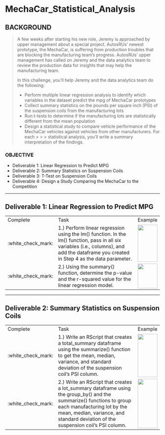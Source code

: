 # MechaCar_Statistical_Analysis

## BACKGROUND

> A few weeks after starting his new role, Jeremy is approached by upper management about a special project. AutosRUs’ newest prototype, the MechaCar, is suffering from production troubles that are blocking the manufacturing team’s progress. AutosRUs’ upper management has called on Jeremy and the data analytics team to review the production data for insights that may help the manufacturing team.
>
> In this challenge, you’ll help Jeremy and the data analytics team do the following:
>
> - Perform multiple linear regression analysis to identify which variables in the dataset predict the mpg of MechaCar prototypes
> - Collect summary statistics on the pounds per square inch (PSI) of the suspension coils from the manufacturing lots
> - Run t-tests to determine if the manufacturing lots are statistically different from the mean population
> - Design a statistical study to compare vehicle performance of the MechaCar vehicles against vehicles from other manufacturers. For each > > > statistical analysis, you’ll write a summary interpretation of the findings.

### OBJECTIVE

- Deliverable 1: Linear Regression to Predict MPG
- Deliverable 2: Summary Statistics on Suspension Coils
- Deliverable 3: T-Test on Suspension Coils
- Deliverable 4: Design a Study Comparing the MechaCar to the Competition

---

## Deliverable 1: Linear Regression to Predict MPG

<table>
  <tr>
    <td>Complete</td>
    <td>Task</td>
    <td>Example</td>
  </tr>
  <tr>
    <td <td> :white_check_mark: </td>
    <td <td style="height:10px;"> 1.) Perform linear regression using the lm() function. In the lm() function, pass in all six variables (i.e., columns), and add the dataframe you created in Step 4 as the data parameter.</td>
    <td <td style="height:10px;"><img src="https://github.com/jcaraway-na/MechaCar_Statistical_Analysis/blob/main/images/importcsv_linear_regression_six_variables.png" width=100% height=100%></td>
  </tr>
  <tr>
    <td> :white_check_mark: </td>
    <td style="height:10px;"> 2.) Using the summary() function, determine the p-value and the r-squared value for the linear regression model.</td>
    <td <td style="height:10px;"><img src="https://github.com/jcaraway-na/MechaCar_Statistical_Analysis/blob/main/images/summary.png" width=100% height=100%></td>
  </tr>
</table>

---

## Deliverable 2: Summary Statistics on Suspension Coils

<table>
  <tr>
    <td>Complete</td>
    <td>Task</td>
    <td>Example</td>
  </tr>
  <tr>
    <td <td> :white_check_mark: </td>
    <td <td style="height:10px;"> 1.) Write an RScript that creates a total_summary dataframe using the summarize() function to get the mean, median, variance, and standard deviation of the suspension coil’s PSI column.</td>
    <td <td style="height:10px;"><img src="https://github.com/jcaraway-na/MechaCar_Statistical_Analysis/blob/main/images/total_summary.png" width=100% height=100%></td>
  </tr>
  <tr>
    <td> :white_check_mark: </td>
    <td style="height:10px;"> 2.) Write an RScript that creates a lot_summary dataframe using the group_by() and the summarize() functions to group each manufacturing lot by the mean, median, variance, and standard deviation of the suspension coil’s PSI column.</td>
    <td <td style="height:10px;"><img src="https://github.com/jcaraway-na/MechaCar_Statistical_Analysis/blob/main/images/lot_summary.png" width=100% height=100%></td>
  </tr>
</table>
